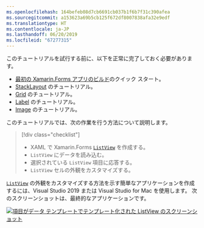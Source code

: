 ```yaml
---
ms.openlocfilehash: 164befeb08d7cb6691cb037b1f6b7f31c390afea
ms.sourcegitcommit: a153623a69b5cb125f672df8007838afa32e9edf
ms.translationtype: HT
ms.contentlocale: ja-JP
ms.lasthandoff: 06/20/2019
ms.locfileid: "67277315"
---
```

このチュートリアルを試行する前に、以下を正常に完了しておく必要があります。

- [最初の Xamarin.Forms アプリのビルド](~/get-started/first-app/index.md)のクイック スタート。
- [StackLayout](~/get-started/tutorials/stacklayout/index.yml) のチュートリアル。
- [Grid](~/get-started/tutorials/grid/index.yml) のチュートリアル。
- [Label](~/get-started/tutorials/label/index.yml) のチュートリアル。
- [Image](~/get-started/tutorials/image/index.yml) のチュートリアル。

このチュートリアルでは、次の作業を行う方法について説明します。

> [!div class="checklist"]
> - XAML で Xamarin.Forms [`ListView`](xref:Xamarin.Forms.ListView) を作成する。
> - `ListView` にデータを読み込む。
> - 選択されている `ListView` 項目に応答する。
> - `ListView` セルの外観をカスタマイズする。

[`ListView`](xref:Xamarin.Forms.ListView) の外観をカスタマイズする方法を示す簡単なアプリケーションを作成するには、Visual Studio 2019 または Visual Studio for Mac を使用します。 次のスクリーンショットは、最終的なアプリケーションです。

[![項目がデータ テンプレートでテンプレート化された ListView のスクリーンショット](../images/customize-cell-appearance-reduced.png "テンプレート化されたデータを表示する ListView")](../images/customize-cell-appearance-large.png#lightbox "テンプレート化されたデータを表示する ListView")
